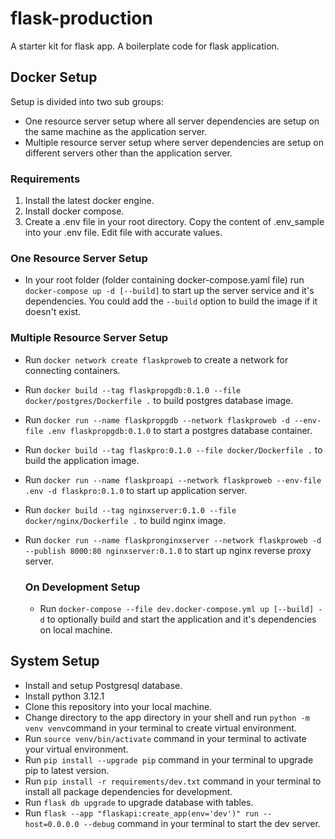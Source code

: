 # flask-production
A starter kit for flask app. A boilerplate code for flask application.

## Docker Setup
Setup is divided into two sub groups:
 - One resource server setup where all server dependencies are setup on the same machine as the application server.
 - Multiple resource server setup where server dependencies are setup on different servers other than the application server.
 
 ### Requirements
 1. Install the latest docker engine.
 2. Install docker compose.
 3. Create a .env file in your root directory. Copy the content of .env_sample into your .env file. Edit file with accurate values.

### One Resource Server Setup
 - In your root folder (folder containing docker-compose.yaml file) run `docker-compose up -d [--build]` to start up the server service and it's dependencies. You could add the `--build` option to build the image if it doesn't exist.

### Multiple Resource Server Setup
 - Run `docker network create flaskproweb` to create a network for connecting containers.
 - Run `docker build --tag flaskpropgdb:0.1.0 --file docker/postgres/Dockerfile .` to build postgres database image.
 - Run `docker run --name flaskpropgdb --network flaskproweb -d --env-file .env flaskpropgdb:0.1.0` to start a postgres database container.
 - Run `docker build --tag flaskpro:0.1.0 --file docker/Dockerfile .` to build the application image.
 - Run `docker run --name flaskproapi --network flaskproweb --env-file .env -d flaskpro:0.1.0` to start up application server.
 - Run `docker build --tag nginxserver:0.1.0 --file docker/nginx/Dockerfile .` to build nginx image.
 - Run `docker run --name flaskpronginxserver --network flaskproweb -d --publish 8000:80 nginxserver:0.1.0` to start up nginx reverse proxy server.


    ### On Development Setup
     - Run `docker-compose --file dev.docker-compose.yml up [--build] -d` to optionally build and start the application and it's dependencies on local machine.

## System Setup
- Install and setup Postgresql database.
- Install python 3.12.1
- Clone this repository into your local machine.
- Change directory to the app directory in your shell and run `python -m venv venv`command in your terminal to create virtual environment.
- Run `source venv/bin/activate` command in your terminal to activate your virtual environment.
- Run `pip install --upgrade pip` command in your terminal to upgrade pip to latest version.
- Run `pip install -r requirements/dev.txt` command in your terminal to install all package dependencies for development.
- Run `flask db upgrade` to upgrade database with tables.
- Run `flask --app "flaskapi:create_app(env='dev')" run --host=0.0.0.0 --debug` command in your terminal to start the dev server.